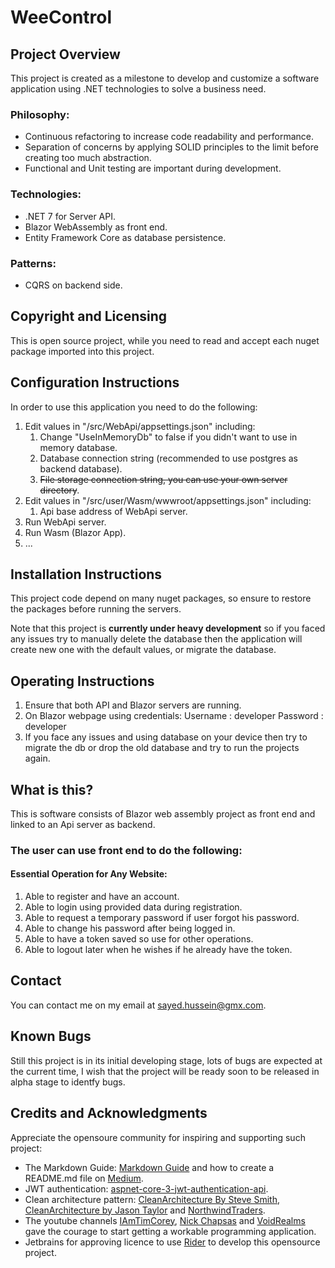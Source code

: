 # WeeControl
## Project Overview
This project is created as a milestone to develop and customize a software application using .NET technologies to solve a business need.

### Philosophy:
* Continuous refactoring to increase code readability and performance.
* Separation of concerns by applying SOLID principles to the limit before creating too much abstraction.
* Functional and Unit testing are important during development.

### Technologies:
* .NET 7 for Server API.
* Blazor WebAssembly as front end.
* Entity Framework Core as database persistence.

### Patterns:
* CQRS on backend side.

## Copyright and Licensing
This is open source project, while you need to read and accept each nuget package imported into this project.

## Configuration Instructions
In order to use this application you need to do the following:

1. Edit values in \"/src/WebApi/appsettings.json\" including:
    1. Change "UseInMemoryDb" to false if you didn't want to use in memory database.
    2. Database connection string (recommended to use postgres as backend database).
    3. <del>File storage connection string, you can use your own server directory</del>.
3. Edit values in \"/src/user/Wasm/wwwroot/appsettings.json\" including:
    1. Api base address of WebApi server.
4. Run WebApi server.
5. Run Wasm (Blazor App).
6. ...

## Installation Instructions
This project code depend on many nuget packages, so ensure to restore the packages before running the servers.

Note that this project is **currently under heavy development** so if you faced any issues try to manually delete the database then the application will create new one with the default values, or migrate the database.

## Operating Instructions
1. Ensure that both API and Blazor servers are running.
2. On Blazor webpage using credentials:
   Username : developer
   Password : developer
3. If you face any issues and using database on your device then try to migrate the db or drop the old database and try to run the projects again.

## What is this?
This is software consists of Blazor web assembly project as front end and linked to an Api server as backend.

### The user can use front end to do the following:
#### Essential Operation for Any Website:
1. Able to register and have an account.
2. Able to login using provided data during registration.
3. Able to request a temporary password if user forgot his password.
4. Able to change his password after being logged in.
5. Able to have a token saved so use for other operations.
6. Able to logout later when he wishes if he already have the token.


[comment]: <> (## A list of files included)

[comment]: <> (<del>Contingent upon how large your source code is, you may opt to not include the file tree, however you can still explain how to traverse through your code. For example, how is your code modularized? Did you use the MVC &#40;Model, View, Controller&#41; method? Did you use a Router system? Just a few questions to consider when detailing your file structure.</del>)


## Contact
You can contact me on my email at <sayed.hussein@gmx.com>.

## Known Bugs
Still this project is in its initial developing stage, lots of bugs are expected at the current time, I wish that the project will be ready soon to be released in alpha stage to identfy bugs.

[comment]: <> (## Troubleshooting)

[comment]: <> (<del>In this section you will be able to highlight how your users can become troubleshooting masters for common issues encountered on your project.</del>)

## Credits and Acknowledgments
Appreciate the opensoure community for inspiring and supporting such project:

* The Markdown Guide: [Markdown Guide](https://www.markdownguide.org) and how to create a README.md file on [Medium](https://medium.com/@latoyazamill/how-to-create-a-readme-md-file-37cffa2d7ab4).
* JWT authentication: [aspnet-core-3-jwt-authentication-api](https://github.com/cornflourblue/aspnet-core-3-jwt-authentication-api).
* Clean architecture pattern: [CleanArchitecture By Steve Smith](https://github.com/ardalis/CleanArchitecture), [CleanArchitecture by Jason Taylor](https://github.com/jasontaylordev/CleanArchitecture) and [NorthwindTraders](https://github.com/jasontaylordev/NorthwindTraders).
* The youtube channels [IAmTimCorey](https://www.youtube.com/user/IAmTimCorey), [Nick Chapsas](https://www.youtube.com/c/Elfocrash) and [VoidRealms](https://www.youtube.com/channel/UCYP0nk48grsMwO3iL8YaAKA) gave the courage to start getting a workable programming application.
* Jetbrains for approving licence to use [Rider](https://www.jetbrains.com/rider/) to develop this opensource project.

[//]: # (**<mark>List not Completed Yet</mark>**)

[comment]: <> (## A changelog &#40;usually for programmers&#41;)

[comment]: <> (<del>A changelog is a chronological list of all notable changes made to a project such as: records of changes such as bug fixes, new features, improvements, new frameworks or libraries used, and etc.</del>)

[comment]: <> (## A news section &#40;usually for users&#41;)

[comment]: <> (<del>If your project is live and in production and you are receiving feedback from users, this is a great place to let them know, “Hey, we hear you, we appreciate you, and because of your feedback here are the most recent changes, updates, and new features made.”</del>)
